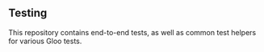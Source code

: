 Testing 
----

This repository contains end-to-end tests, as well as common test helpers for various Gloo tests.
